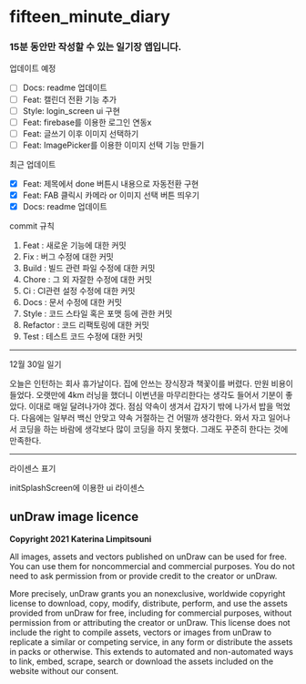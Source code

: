 # fifteen_minute_diary

### 15분 동안만 작성할 수 있는 일기장 앱입니다.

업데이트 예정
- [ ] Docs: readme 업데이트
- [ ] Feat: 캘린더 전환 기능 추가
- [ ] Style: login_screen ui 구현
- [ ] Feat: firebase를 이용한 로그인 연동x
- [ ] Feat: 글쓰기 이후 이미지 선택하기
- [ ] Feat: ImagePicker를 이용한 이미지 선택 기능 만들기

최근 업데이트
- [X] Feat: 제목에서 done 버튼시 내용으로 자동전환 구현
- [X] Feat: FAB 클릭시 카메라 or 이미지 선택 버튼 띄우기
- [X] Docs: readme 업데이트

commit 규칙
1. Feat : 새로운 기능에 대한 커밋
2. Fix : 버그 수정에 대한 커밋
3. Build : 빌드 관련 파일 수정에 대한 커밋
4. Chore : 그 외 자잘한 수정에 대한 커밋
5. Ci : CI관련 설정 수정에 대한 커밋
6. Docs : 문서 수정에 대한 커밋
7. Style : 코드 스타일 혹은 포맷 등에 관한 커밋
8. Refactor :  코드 리팩토링에 대한 커밋
9. Test : 테스트 코드 수정에 대한 커밋

---

12월 30일 일기

오늘은 인턴하는 회사 휴가날이다. 집에 안쓰는 장식장과 책꽃이를 버렸다. 만원 비용이 들었다.
오랫만에 4km 러닝을 했더니 이번년을 마무리한다는 생각도 들어서 기분이 좋았다. 이대로 매일 달려나가야 겠다.
점심 약속이 생겨서 갑자기 밖에 나가서 밥을 먹었다. 다음에는 일부러 백신 안맞고 약속 거절하는 건 어떨까 생각한다.
와서 자고 일어나서 코딩을 하는 바람에 생각보다 많이 코딩을 하지 못했다. 그래도 꾸준히 한다는 것에 만족한다.

---

라이센스 표기

initSplashScreen에 이용한 ui 라이센스
## **unDraw image licence**

**Copyright 2021 Katerina Limpitsouni**

All images, assets and vectors published on unDraw can be used for free. You can use them for noncommercial and commercial purposes. You do not need to ask permission from or provide credit to the creator or unDraw.

More precisely, unDraw grants you an nonexclusive, worldwide copyright license to download, copy, modify, distribute, perform, and use the assets provided from unDraw for free, including for commercial purposes, without permission from or attributing the creator or unDraw. This license does not include the right to compile assets, vectors or images from unDraw to replicate a similar or competing service, in any form or distribute the assets in packs or otherwise. This extends to automated and non-automated ways to link, embed, scrape, search or download the assets included on the website without our consent.